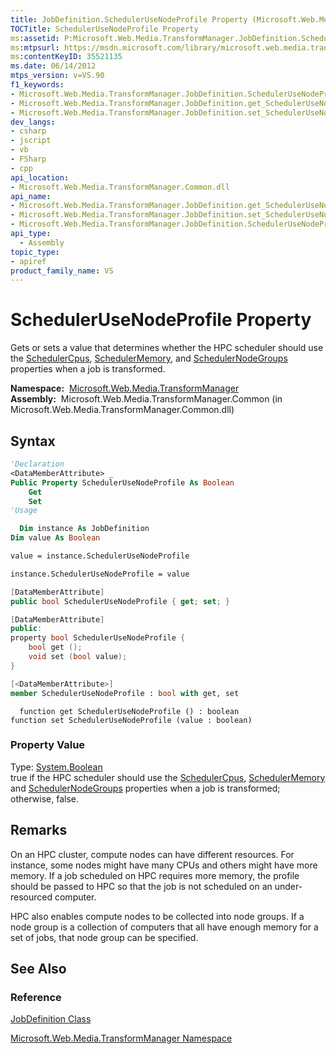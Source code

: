 ```yaml
---
title: JobDefinition.SchedulerUseNodeProfile Property (Microsoft.Web.Media.TransformManager)
TOCTitle: SchedulerUseNodeProfile Property
ms:assetid: P:Microsoft.Web.Media.TransformManager.JobDefinition.SchedulerUseNodeProfile
ms:mtpsurl: https://msdn.microsoft.com/library/microsoft.web.media.transformmanager.jobdefinition.schedulerusenodeprofile(v=VS.90)
ms:contentKeyID: 35521135
ms.date: 06/14/2012
mtps_version: v=VS.90
f1_keywords:
- Microsoft.Web.Media.TransformManager.JobDefinition.SchedulerUseNodeProfile
- Microsoft.Web.Media.TransformManager.JobDefinition.get_SchedulerUseNodeProfile
- Microsoft.Web.Media.TransformManager.JobDefinition.set_SchedulerUseNodeProfile
dev_langs:
- csharp
- jscript
- vb
- FSharp
- cpp
api_location:
- Microsoft.Web.Media.TransformManager.Common.dll
api_name:
- Microsoft.Web.Media.TransformManager.JobDefinition.get_SchedulerUseNodeProfile
- Microsoft.Web.Media.TransformManager.JobDefinition.set_SchedulerUseNodeProfile
- Microsoft.Web.Media.TransformManager.JobDefinition.SchedulerUseNodeProfile
api_type:
  - Assembly
topic_type:
- apiref
product_family_name: VS
---
```


# SchedulerUseNodeProfile Property

Gets or sets a value that determines whether the HPC scheduler should use the [SchedulerCpus](jobdefinition-schedulercpus-property-microsoft-web-media-transformmanager.md), [SchedulerMemory](jobdefinition-schedulermemory-property-microsoft-web-media-transformmanager.md), and [SchedulerNodeGroups](jobdefinition-schedulernodegroups-property-microsoft-web-media-transformmanager.md) properties when a job is transformed.

**Namespace:**  [Microsoft.Web.Media.TransformManager](microsoft-web-media-transformmanager-namespace.md)  
**Assembly:**  Microsoft.Web.Media.TransformManager.Common (in Microsoft.Web.Media.TransformManager.Common.dll)

## Syntax

```vb
'Declaration
<DataMemberAttribute> _
Public Property SchedulerUseNodeProfile As Boolean
    Get
    Set
'Usage

  Dim instance As JobDefinition
Dim value As Boolean

value = instance.SchedulerUseNodeProfile

instance.SchedulerUseNodeProfile = value
```

```csharp
[DataMemberAttribute]
public bool SchedulerUseNodeProfile { get; set; }
```

```cpp
[DataMemberAttribute]
public:
property bool SchedulerUseNodeProfile {
    bool get ();
    void set (bool value);
}
```

``` fsharp
[<DataMemberAttribute>]
member SchedulerUseNodeProfile : bool with get, set
```

```jscript
  function get SchedulerUseNodeProfile () : boolean
function set SchedulerUseNodeProfile (value : boolean)
```

### Property Value

Type: [System.Boolean](https://msdn.microsoft.com/library/a28wyd50)  
true if the HPC scheduler should use the [SchedulerCpus](jobdefinition-schedulercpus-property-microsoft-web-media-transformmanager.md), [SchedulerMemory](jobdefinition-schedulermemory-property-microsoft-web-media-transformmanager.md) and [SchedulerNodeGroups](jobdefinition-schedulernodegroups-property-microsoft-web-media-transformmanager.md) properties when a job is transformed; otherwise, false.  

## Remarks

On an HPC cluster, compute nodes can have different resources. For instance, some nodes might have many CPUs and others might have more memory. If a job scheduled on HPC requires more memory, the profile should be passed to HPC so that the job is not scheduled on an under-resourced computer.

HPC also enables compute nodes to be collected into node groups. If a node group is a collection of computers that all have enough memory for a set of jobs, that node group can be specified.

## See Also

### Reference

[JobDefinition Class](jobdefinition-class-microsoft-web-media-transformmanager.md)

[Microsoft.Web.Media.TransformManager Namespace](microsoft-web-media-transformmanager-namespace.md)

